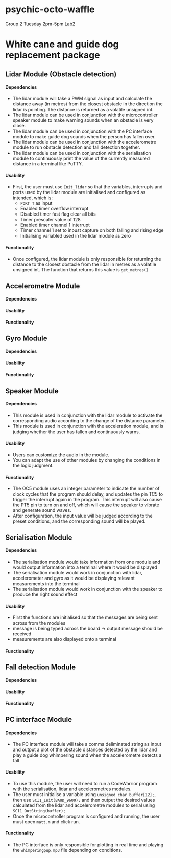# psychic-octo-waffle
Group 2 Tuesday 2pm-5pm Lab2

# White cane and guide dog replacement package

## Lidar Module (Obstacle detection)

#### Dependencies
- The lidar module will take a PWM signal as input and calculate the distance away (in metres) from the closest obstacle in the direction the lidar is pointing. The distance is returned as a volatile unsigned int.
- The lidar module can be used in conjunction with the microcontroller speaker module to make warning sounds when an obstacle is very close.
- The lidar module can be used in conjunction with the PC interface module to make guide dog sounds when the person has fallen over.
- The lidar module can be used in conjunction with the accelerometre module to run obstacle detection and fall detection together.
- The lidar module can be used in conjunction with the serialisation module to continuously print the value of the currently measured distance in a terminal like PuTTY. 

#### Usability
- First, the user must use `Init_lidar` so that the variables, interrupts and ports used by the lidar module are initialised and configured as intended, which is:
  - `PORT T` as input
  - Enabled timer overflow interrupt
  - Disabled timer fast flag clear all bits
  - Timer prescaler value of 128
  - Enabled timer channel 1 interrupt
  - Timer channel 1 set to inpust capture on both falling and rising edge
  - Initialising variabled used in the lidar module as zero 

#### Functionality
- Once configured, the lidar module is only responsible for returning the distance to the closest obstacle from the lidar in metres as a volatile unsigned int. The function that returns this value is `get_metres()`


## Accelerometre Module

#### Dependencies

#### Usability

#### Functionality


## Gyro Module

#### Dependencies

#### Usability

#### Functionality


## Speaker Module

#### Dependencies
- This module is used in conjunction with the lidar module to activate the corresponding audio according to the change of the distance parameter.
- This module is used in conjunction with the acceleration module, and is judging whether the user has fallen and continuously warns.

#### Usability
- Users can customize the audio in the module.
- You can adapt the use of other modules by changing the conditions in the logic judgment.
#### Functionality
- The OC5 module uses an integer parameter to indicate the number of clock cycles that the program should delay, and updates the pin TC5 to trigger the interrupt again in the program. This interrupt will also cause the PT5 pin to turn on and off, which will cause the speaker to vibrate and generate sound waves.
- After configuration, the input value will be judged according to the preset conditions, and the corresponding sound will be played.

## Serialisation Module

#### Dependencies
- The serialisation module would take information from one module and would output information into a terminal where it would be displayed
- The serialisation module would work in conjunction with lidar, accelerometer and gyro as it would be displaying relevant measurements into the terminal
- The serialisation module would work in conjunction with the speaker to produce the right sound effect 

#### Usability
- First the functions are initialised so that the messages are being sent across from the modules
- message is being typed across the board -> output message should be received
- measurements are also displayed onto a terminal

#### Functionality


## Fall detection Module

#### Dependencies

#### Usability

#### Functionality


## PC interface Module

#### Dependencies
- The PC interface module will take a comma deliminated string as input and output a plot of the obstacle distances detected by the lidar and play a guide dog whimpering sound when the accelerometre detects a fall 

#### Usability
- To use this module, the user will need to run a CodeWarrior program with the serialisation, lidar and accelerometres modules. 
- The user must initialise a variable using `unsigned char buffer[12];`, then use `SCI1_Init(BAUD_9600);` and then output the desired values calculated from the lidar and accelerometre modules to serial using `SCI1_OutString(buffer);`
- Once the microcontroller program is configured and running, the user must open `matt.m` and click run.

#### Functionality
- The PC interface is only responsible for plotting in real time and playing the `whimperingpup.mp3` file depending on conditions.

